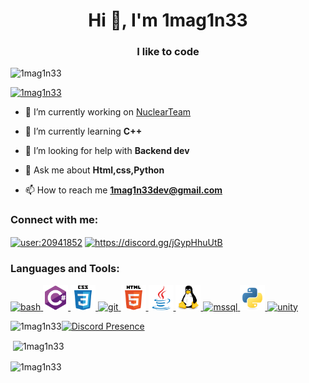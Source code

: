 <h1 align="center">Hi 👋, I'm 1mag1n33</h1>
<h3 align="center">I like to code</h3>

<p align="left"> <img src="https://komarev.com/ghpvc/?username=1mag1n33&label=Profile%20views&color=0e75b6&style=flat" alt="1mag1n33" /> </p>

<p align="left"> <a href="https://github.com/ryo-ma/github-profile-trophy"><img src="https://github-profile-trophy.vercel.app/?username=1mag1n33" alt="1mag1n33" /></a> </p>

- 🔭 I’m currently working on [NuclearTeam](https://github.com/NucTe)

- 🌱 I’m currently learning **C++**

- 🤝 I’m looking for help with **Backend dev**

- 💬 Ask me about **Html,css,Python**

- 📫 How to reach me **1mag1n33dev@gmail.com**

<h3 align="left">Connect with me:</h3>
<p align="left">
<a href="https://stackoverflow.com/users/user:20941852" target="blank"><img align="center" src="https://raw.githubusercontent.com/rahuldkjain/github-profile-readme-generator/master/src/images/icons/Social/stack-overflow.svg" alt="user:20941852" height="30" width="40" /></a>
<a href="https://discord.gg/https://discord.gg/jGypHhuUtB" target="blank"><img align="center" src="https://raw.githubusercontent.com/rahuldkjain/github-profile-readme-generator/master/src/images/icons/Social/discord.svg" alt="https://discord.gg/jGypHhuUtB" height="30" width="40" /></a>
</p>

<h3 align="left">Languages and Tools:</h3>
<p align="left"> <a href="https://www.gnu.org/software/bash/" target="_blank" rel="noreferrer"> <img src="https://www.vectorlogo.zone/logos/gnu_bash/gnu_bash-icon.svg" alt="bash" width="40" height="40"/> </a> <a href="https://www.w3schools.com/cs/" target="_blank" rel="noreferrer"> <img src="https://raw.githubusercontent.com/devicons/devicon/master/icons/csharp/csharp-original.svg" alt="csharp" width="40" height="40"/> </a> <a href="https://www.w3schools.com/css/" target="_blank" rel="noreferrer"> <img src="https://raw.githubusercontent.com/devicons/devicon/master/icons/css3/css3-original-wordmark.svg" alt="css3" width="40" height="40"/> </a> <a href="https://git-scm.com/" target="_blank" rel="noreferrer"> <img src="https://www.vectorlogo.zone/logos/git-scm/git-scm-icon.svg" alt="git" width="40" height="40"/> </a> <a href="https://www.w3.org/html/" target="_blank" rel="noreferrer"> <img src="https://raw.githubusercontent.com/devicons/devicon/master/icons/html5/html5-original-wordmark.svg" alt="html5" width="40" height="40"/> </a> <a href="https://www.java.com" target="_blank" rel="noreferrer"> <img src="https://raw.githubusercontent.com/devicons/devicon/master/icons/java/java-original.svg" alt="java" width="40" height="40"/> </a> <a href="https://www.linux.org/" target="_blank" rel="noreferrer"> <img src="https://raw.githubusercontent.com/devicons/devicon/master/icons/linux/linux-original.svg" alt="linux" width="40" height="40"/> </a> <a href="https://www.microsoft.com/en-us/sql-server" target="_blank" rel="noreferrer"> <img src="https://www.svgrepo.com/show/303229/microsoft-sql-server-logo.svg" alt="mssql" width="40" height="40"/> </a> <a href="https://www.python.org" target="_blank" rel="noreferrer"> <img src="https://raw.githubusercontent.com/devicons/devicon/master/icons/python/python-original.svg" alt="python" width="40" height="40"/> </a> <a href="https://unity.com/" target="_blank" rel="noreferrer"> <img src="https://www.vectorlogo.zone/logos/unity3d/unity3d-icon.svg" alt="unity" width="40" height="40"/> </a> </p>

<p><img align="left" src="https://github-readme-stats.vercel.app/api/top-langs?username=1mag1n33&show_icons=true&locale=en&layout=compact" alt="1mag1n33" /></p>

[![Discord Presence](https://lanyard.cnrad.dev/api/979251202942447656)](https://discord.com/users/979251202942447656)

<p>&nbsp;<img align="center" src="https://github-readme-stats.vercel.app/api?username=1mag1n33&show_icons=true&locale=en" alt="1mag1n33" /></p>

<p><img align="center" src="https://github-readme-streak-stats.herokuapp.com/?user=1mag1n33&" alt="1mag1n33" /></p>

